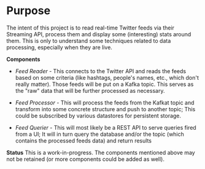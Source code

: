 # Purpose
The intent of this project is to read real-time Twitter feeds via their Streaming API, process them and display some (interesting) stats around them.
This is only to understand some techniques related to data processing, especially when they are live.

<b>Components</b>
<ul>
<li>

<i>Feed Reader</i> - This connects to the Twitter API and reads the feeds based on some criteria (like hashtags, people's names, etc., which don't really matter). Those feeds will be put on a Kafka topic. This serves as the "raw" data that will be further processed as necessary.

</li>

<li>

<i>Feed Processor</i> - This will process the feeds from the Kafkat topic and transform into some concrete structure and push to another topic; This could be subscribed by various datastores for persistent storage.

</li>

<li>

<i>Feed Querier</i> - This will most likely be a REST API to serve queries fired from a UI; It will in turn query the database and/or the topic (which contains the processed feeds data) and return results

</li>
</ul>

<b>Status</b>
This is a work-in-progress. The components mentioned above may not be retained (or more components could be added as well). 

